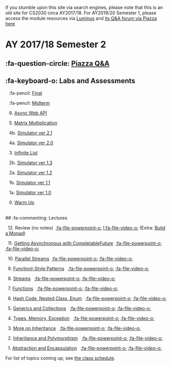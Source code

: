 If you stumble upon this site via search engines, please note that this is an old site for CS2030 circa AY2017/18.  For AY2019/20 Semester 1, please access the module resources via [Luminus](https://luminus.nus.edu.sg/modules/b3005ff8-d517-4615-a877-dadef6956c58) and [its Q&A forum via Piazza here](https://piazza.com/class/jzm7f4ppc1k276)

# AY 2017/18 Semester 2

## :fa-question-circle: [Piazza Q&A](https://piazza.com/class/jcaaskvbs754wh)

## :fa-keyboard-o: Labs and Assessments

&nbsp;&nbsp; :fa-pencil: [Final](final.md)

&nbsp;&nbsp; :fa-pencil: [Midterm](midterm.md)

&nbsp;&nbsp; 6. [Async Web API](lab6.md)

&nbsp;&nbsp; 5. [Matrix Multiplication](lab5.md)

&nbsp;&nbsp; 4b. [Simulator ver 2.1](lab4b.md)

&nbsp;&nbsp; 4a. [Simulator ver 2.0](lab4a.md)

&nbsp;&nbsp; 3. [Infinite List](lab3.md)

&nbsp;&nbsp; 2b. [Simulator ver 1.3](lab2b.md)

&nbsp;&nbsp; 2a. [Simulator ver 1.2](lab2a.md)

&nbsp;&nbsp; 1b. [Simulator ver 1.1](lab1b.md)

&nbsp;&nbsp; 1a. [Simulator ver 1.0](lab1a.md)

&nbsp;&nbsp; 0. [Warm Up](lab0.md)

<br>
## :fa-commenting: Lectures

&nbsp;&nbsp;12. Review (no notes)&nbsp;&nbsp;[:fa-file-powerpoint-o:](https://www.comp.nus.edu.sg/~cs2030/1718-s2/cs2030-lec12.pdf) [[:fa-file-video-o:](https://vimeo.com/266290733)
 (Extra: [Build a Monad](monad.md))

&nbsp;&nbsp;11. [Getting Asynchronous with CompletableFuture](lec11.md)&nbsp;&nbsp;[:fa-file-powerpoint-o:](https://www.comp.nus.edu.sg/~cs2030/1718-s2/cs2030-lec11.pdf) [:fa-file-video-o:](https://vimeo.com/264712340)

&nbsp;&nbsp;10. [Parallel Streams](lec10.md)&nbsp;&nbsp;[:fa-file-powerpoint-o:](https://www.comp.nus.edu.sg/~cs2030/1718-s2/cs2030-lec10.pdf) [:fa-file-video-o:](https://vimeo.com/263627336)

&nbsp;&nbsp;9. [Functionl-Style Patterns](lec09.md) &nbsp;&nbsp;[:fa-file-powerpoint-o:](https://www.comp.nus.edu.sg/~cs2030/1718-s2/cs2030-lec09.pdf) [:fa-file-video-o:](https://vimeo.com/262597186)

&nbsp;&nbsp;8. [Streams](lec08.md) &nbsp;&nbsp;[:fa-file-powerpoint-o:](https://www.comp.nus.edu.sg/~cs2030/1718-s2/cs2030-lec08.pdf) [:fa-file-video-o:](https://vimeo.com/261451705)

&nbsp;&nbsp;7. [Functions](lec07.md) &nbsp;&nbsp;[:fa-file-powerpoint-o:](https://www.comp.nus.edu.sg/~cs2030/1718-s2/cs2030-lec07.pdf) [:fa-file-video-o:](https://vimeo.com/260526994)

&nbsp;&nbsp;6. [Hash Code, Nested Class, Enum](lec06.md) &nbsp;&nbsp;[:fa-file-powerpoint-o:](https://www.comp.nus.edu.sg/~cs2030/1718-s2/cs2030-lec06.pdf) [:fa-file-video-o:](https://vimeo.com/257099007)

&nbsp;&nbsp;5. [Generics and Collections](lec05.md) &nbsp;&nbsp;[:fa-file-powerpoint-o:](https://www.comp.nus.edu.sg/~cs2030/1718-s2/cs2030-lec05.pdf) [:fa-file-video-o:](https://vimeo.com/255840375)

&nbsp;&nbsp;4. [Types, Memory, Exception](lec04.md) &nbsp;&nbsp;[:fa-file-powerpoint-o:](https://www.comp.nus.edu.sg/~cs2030/1718-s2/cs2030-lec04.pdf) [:fa-file-video-o:](https://vimeo.com/254977762)

&nbsp;&nbsp;3. [More on Inheritance](lec03.md) &nbsp;&nbsp;[:fa-file-powerpoint-o:](https://www.comp.nus.edu.sg/~cs2030/1718-s2/cs2030-lec03.pdf) [:fa-file-video-o:](https://vimeo.com/253957708)

&nbsp;&nbsp;2. [Inheritance and Polymorphism](lec02.md) &nbsp;&nbsp;[:fa-file-powerpoint-o:](https://www.comp.nus.edu.sg/~cs2030/1718-s2/cs2030-lec02.pdf) [:fa-file-video-o:](https://vimeo.com/252845876)

&nbsp;&nbsp;1. [Abstraction and Encapsulation](lec01.md) &nbsp;&nbsp;[:fa-file-powerpoint-o:](https://www.comp.nus.edu.sg/~cs2030/1718-s2/cs2030-lec01.pdf) [:fa-file-video-o:](https://vimeo.com/251766531)

For list of topics coming up, see [the class schedule](schedule.md).
